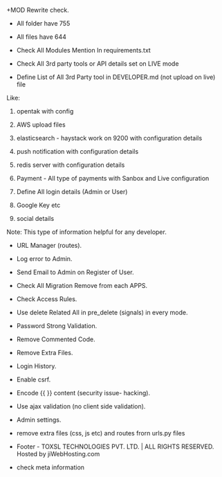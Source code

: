 +MOD Rewrite check.

- All folder have 755

- All files have 644

- Check All Modules Mention In requirements.txt

- Check All 3rd party tools or API details set on LIVE mode

- Define List of All 3rd Party tool in DEVELOPER.md (not upload on live) file

Like:

1) opentak with config

2) AWS upload files

3) elasticsearch - haystack work on 9200 with configuration details

4) push notification with configuration details

5) redis server with configuration details

6) Payment - All type of payments with Sanbox and Live configuration

7) Define All login details (Admin or User)

8) Google Key etc

9) social details

 

Note: This type of information helpful for any developer.

 

- URL Manager (routes).

- Log error to Admin.

- Send Email to Admin on Register of User.

- Check All Migration Remove from each APPS.

- Check Access Rules.

- Use delete Related All in pre_delete (signals) in every mode.

- Password Strong Validation.

- Remove Commented Code.

- Remove Extra Files.

- Login History.

- Enable csrf.

- Encode {{ }} content (security issue- hacking).

- Use ajax validation (no client side validation).

- Admin settings.

- remove extra files (css, js etc) and routes frorn urls.py files

- Footer -  TOXSL TECHNOLOGIES PVT. LTD. | ALL RIGHTS RESERVED. Hosted by jiWebHosting.com 

- check meta information



